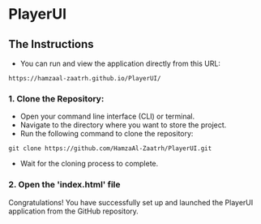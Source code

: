 # PlayerUI

## The Instructions

- You can run and view the application directly from this URL:

```
https://hamzaal-zaatrh.github.io/PlayerUI/
```

### 1. Clone the Repository:

- Open your command line interface (CLI) or terminal.
- Navigate to the directory where you want to store the project.
- Run the following command to clone the repository:

```
git clone https://github.com/HamzaAl-Zaatrh/PlayerUI.git
```

- Wait for the cloning process to complete.

### 2. Open the 'index.html' file

Congratulations! You have successfully set up and launched the PlayerUI application from the GitHub repository.
